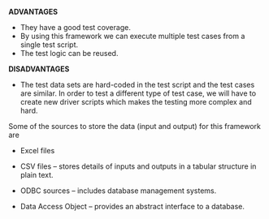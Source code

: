 
<b>ADVANTAGES</b>

-	They have a good test coverage.
-	By using this framework we can execute multiple test cases from a single test script.
-	The test logic can be reused.

<b>DISADVANTAGES</b>

-	The test data sets are hard-coded in the test script and the test cases are similar. In order to test a different type of test case, we will have to create new driver scripts which makes the testing more complex and hard.

Some of the sources to store the data (input and output) for this framework are

-	Excel files  

-	CSV files – stores details of inputs and outputs in a tabular structure in 
plain text.

-	ODBC sources – includes database management systems.

-	Data Access Object – provides an abstract interface to a database. 

